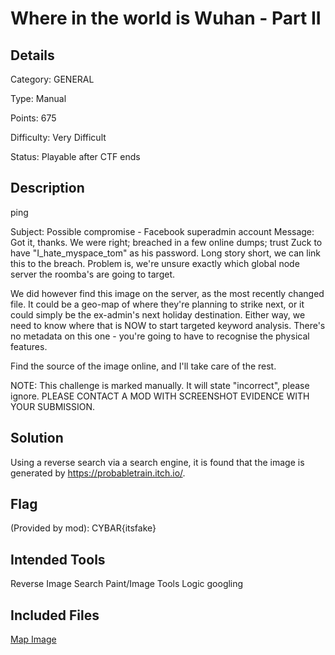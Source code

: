 # Where in the world is Wuhan - Part II

## Details

Category: GENERAL

Type: Manual

Points: 675

Difficulty: Very Difficult

Status: Playable after CTF ends

## Description 

ping

Subject: Possible compromise - Facebook superadmin account Message: Got it, thanks. We were right; breached in a few online dumps; trust Zuck to have "I_hate_myspace_tom" as his password. Long story short, we can link this to the breach. Problem is, we're unsure exactly which global node server the roomba's are going to target.

We did however find this image on the server, as the most recently changed file. It could be a geo-map of where they're planning to strike next, or it could simply be the ex-admin's next holiday destination. Either way, we need to know where that is NOW to start targeted keyword analysis. There's no metadata on this one - you're going to have to recognise the physical features.

Find the source of the image online, and I'll take care of the rest.

NOTE: This challenge is marked manually. It will state "incorrect", please ignore. PLEASE CONTACT A MOD WITH SCREENSHOT EVIDENCE WITH YOUR SUBMISSION.

## Solution 

Using a reverse search via a search engine, it is found that the image is generated by https://probabletrain.itch.io/. 

## Flag 

(Provided by mod): CYBAR{itsfake}

## Intended Tools
Reverse Image Search
Paint/Image Tools
Logic googling

## Included Files
[Map Image]()
